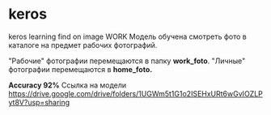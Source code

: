 # keros
keros learning find on image WORK
Модель обучена смотреть фото в каталоге на предмет рабочих фотографий. 

"Рабочие" фотографии перемещаются в папку <b>work_foto</b>. "Личные" фотографии перемещаются в <b>home_foto.</b>

<b>Accuracy 92%</b>
Ссылка на модели https://drive.google.com/drive/folders/1UGWm5t1G1o2ISEHxURt6wGvIOZLPyt8V?usp=sharing
